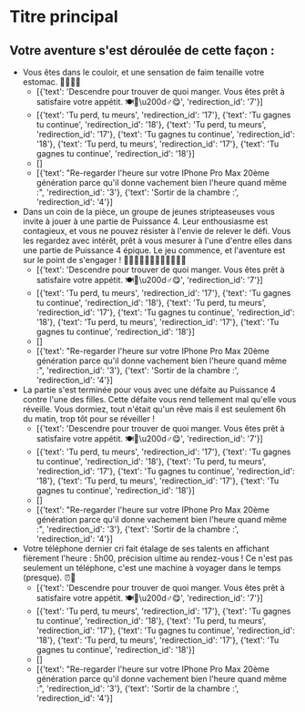 # Titre principal

## Votre aventure s'est déroulée de cette façon :

- Vous êtes dans le couloir, et une sensation de faim tenaille votre estomac. 🚶‍♂️🤤🏡
    - [{'text': 'Descendre pour trouver de quoi manger. Vous êtes prêt à satisfaire votre appétit. 🍽️🚶\u200d♂️😋', 'redirection_id': '7'}]
    - [{'text': 'Tu perd, tu meurs', 'redirection_id': '17'}, {'text': 'Tu gagnes tu continue', 'redirection_id': '18'}, {'text': 'Tu perd, tu meurs', 'redirection_id': '17'}, {'text': 'Tu gagnes tu continue', 'redirection_id': '18'}, {'text': 'Tu perd, tu meurs', 'redirection_id': '17'}, {'text': 'Tu gagnes tu continue', 'redirection_id': '18'}]
    - []
    - [{'text': "Re-regarder l'heure sur votre IPhone Pro Max 20ème génération parce qu'il donne vachement bien l'heure quand même :", 'redirection_id': '3'}, {'text': 'Sortir de la chambre :', 'redirection_id': '4'}]
- Dans un coin de la pièce, un groupe de jeunes stripteaseuses vous invite à jouer à une partie de Puissance 4. Leur enthousiasme est contagieux, et vous ne pouvez résister à l'envie de relever le défi. Vous les regardez avec intérêt, prêt à vous mesurer à l'une d'entre elles dans une partie de Puissance 4 épique. Le jeu commence, et l'aventure est sur le point de s'engager ! 🎲😃👩🏻👩🏼👩🏽👩🏾👩🏿
    - [{'text': 'Descendre pour trouver de quoi manger. Vous êtes prêt à satisfaire votre appétit. 🍽️🚶\u200d♂️😋', 'redirection_id': '7'}]
    - [{'text': 'Tu perd, tu meurs', 'redirection_id': '17'}, {'text': 'Tu gagnes tu continue', 'redirection_id': '18'}, {'text': 'Tu perd, tu meurs', 'redirection_id': '17'}, {'text': 'Tu gagnes tu continue', 'redirection_id': '18'}, {'text': 'Tu perd, tu meurs', 'redirection_id': '17'}, {'text': 'Tu gagnes tu continue', 'redirection_id': '18'}]
    - []
    - [{'text': "Re-regarder l'heure sur votre IPhone Pro Max 20ème génération parce qu'il donne vachement bien l'heure quand même :", 'redirection_id': '3'}, {'text': 'Sortir de la chambre :', 'redirection_id': '4'}]
- La partie s'est terminée pour vous avec une défaite au Puissance 4 contre l'une des filles. Cette défaite vous rend tellement mal qu'elle vous réveille. Vous dormiez, tout n'était qu'un rêve mais il est seulement 6h du matin, trop tôt pour se réveiller !
    - [{'text': 'Descendre pour trouver de quoi manger. Vous êtes prêt à satisfaire votre appétit. 🍽️🚶\u200d♂️😋', 'redirection_id': '7'}]
    - [{'text': 'Tu perd, tu meurs', 'redirection_id': '17'}, {'text': 'Tu gagnes tu continue', 'redirection_id': '18'}, {'text': 'Tu perd, tu meurs', 'redirection_id': '17'}, {'text': 'Tu gagnes tu continue', 'redirection_id': '18'}, {'text': 'Tu perd, tu meurs', 'redirection_id': '17'}, {'text': 'Tu gagnes tu continue', 'redirection_id': '18'}]
    - []
    - [{'text': "Re-regarder l'heure sur votre IPhone Pro Max 20ème génération parce qu'il donne vachement bien l'heure quand même :", 'redirection_id': '3'}, {'text': 'Sortir de la chambre :', 'redirection_id': '4'}]
- Votre téléphone dernier cri fait étalage de ses talents en affichant fièrement l'heure : 5h00, précision ultime au rendez-vous ! Ce n'est pas seulement un téléphone, c'est une machine à voyager dans le temps (presque). ⏰🚀
    - [{'text': 'Descendre pour trouver de quoi manger. Vous êtes prêt à satisfaire votre appétit. 🍽️🚶\u200d♂️😋', 'redirection_id': '7'}]
    - [{'text': 'Tu perd, tu meurs', 'redirection_id': '17'}, {'text': 'Tu gagnes tu continue', 'redirection_id': '18'}, {'text': 'Tu perd, tu meurs', 'redirection_id': '17'}, {'text': 'Tu gagnes tu continue', 'redirection_id': '18'}, {'text': 'Tu perd, tu meurs', 'redirection_id': '17'}, {'text': 'Tu gagnes tu continue', 'redirection_id': '18'}]
    - []
    - [{'text': "Re-regarder l'heure sur votre IPhone Pro Max 20ème génération parce qu'il donne vachement bien l'heure quand même :", 'redirection_id': '3'}, {'text': 'Sortir de la chambre :', 'redirection_id': '4'}]
